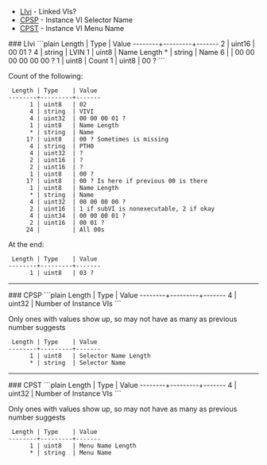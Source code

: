 * [LIvi](#LIvi) - Linked VIs?
* [CPSP](#CPSP) - Instance VI Selector Name
* [CPST](#CPST) - Instance VI Menu Name

<a name="wiki-LIvi" />
### LIvi
```plain
 Length | Type    | Value
--------+---------+-------
      2 | uint16  | 00 01 ?
      4 | string  | LVIN
      1 | uint8   | Name Length
      * | string  | Name
      6 |         | 00 00 00 00 00 00 ?
      1 | uint8   | Count
      1 | uint8   | 00 ?
```

Count of the following:
```plain
 Length | Type    | Value
--------+---------+-------
      1 | uint8   | 02
      4 | string  | VIVI
      4 | uint32  | 00 00 00 01 ?
      1 | uint8   | Name Length
      * | string  | Name
     1? | uint8   | 00 ? Sometimes is missing
      4 | string  | PTH0
      4 | uint32  | ?
      2 | uint16  | ?
      2 | uint16  | ?
      1 | uint8   | 00 ?
     1? | uint8   | 00 ? Is here if previous 00 is there
      1 | uint8   | Name Length
      * | string  | Name
      4 | uint32  | 00 00 00 00 ?
      2 | uint16  | 1 if subVI is nonexecutable, 2 if okay
      4 | uint34  | 00 00 00 01 ?
      2 | uint16  | 00 01 ?
     24 |         | All 00s
```

At the end:
```plain
 Length | Type    | Value
--------+---------+-------
      1 | uint8   | 03 ?
```

***

<a name="wiki-CPSP" />
### CPSP
```plain
 Length | Type    | Value
--------+---------+-------
      4 | uint32  | Number of Instance VIs
```

Only ones with values show up, so may not have as many as previous number suggests
```plain
 Length | Type    | Value
--------+---------+-------
      1 | uint8   | Selector Name Length
      * | string  | Selector Name
```

***

<a name="wiki-CPST" />
### CPST
```plain
 Length | Type    | Value
--------+---------+-------
      4 | uint32  | Number of Instance VIs
```

Only ones with values show up, so may not have as many as previous number suggests
```plain
 Length | Type    | Value
--------+---------+-------
      1 | uint8   | Menu Name Length
      * | string  | Menu Name
```
